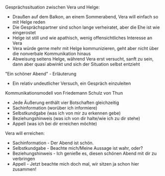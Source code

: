 Gesprächssituation zwischen Vera und Helge:
- Draußen auf dem Balkon, an einem Sommerabend, Vera will einfach so mit Helge reden
- Die Gesprächspartner sind schon lange verheiratet, aber die Ehe ist wie eingerostet
- Helge ist still und wie apathisch, wenig offensichtliches Interesse an Vera
- Vera würde gerne mehr mit Helge kommunizieren, geht aber nicht über die nonverbale Kommunikation hinaus
- Abweisung seitens Helge, während Vera erst versucht, sanft zu sein, dann aber quasi abwinkt und sich der Situation selbst entzieht
                
"Ein schöner Abend" - Erläuterung
- Ein relativ undeutlicher Versuch, ein Gespräch einzuleiten
        
Kommunikationsmodell von Friedemann Schulz von Thun
- Jede Äußerung enthält vier Botschaften gleichzeitig
- Sachinformation (worüber ich informiere)
- Selbstkundgabe (was ich von mir zu erkennen gebe)
- Beziehungshinweis (was ich von dir halte/wie ich zu dir stehe)
- Appell (was ich bei dir erreichen möchte)   

Vera will erreichen:
- Sachinformation - Der Abend ist schön.
- Selbstkundgabe - Beachte mich/Meine Aussage ist wahr, oder?
- Beziehungshinweis - Ich genieße es, diesen schönen Abend mit dir zu verbringen
- Appell - Jetzt beachte mich doch mal, wir sitzen ja schon hier zusammen!
